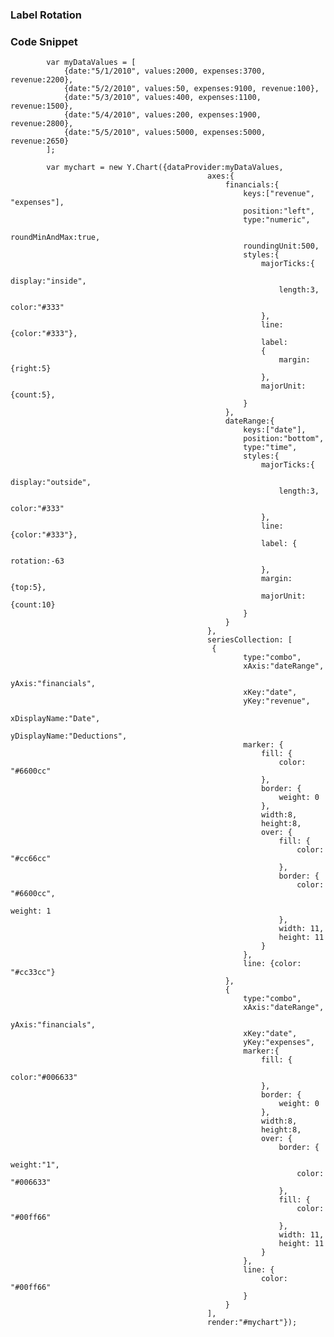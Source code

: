 ### Label Rotation

### Code Snippet

            var myDataValues = [ 
                {date:"5/1/2010", values:2000, expenses:3700, revenue:2200}, 
                {date:"5/2/2010", values:50, expenses:9100, revenue:100}, 
                {date:"5/3/2010", values:400, expenses:1100, revenue:1500}, 
                {date:"5/4/2010", values:200, expenses:1900, revenue:2800}, 
                {date:"5/5/2010", values:5000, expenses:5000, revenue:2650}
            ];
            
            var mychart = new Y.Chart({dataProvider:myDataValues, 
                                                axes:{
                                                    financials:{
                                                        keys:["revenue", "expenses"],
                                                        position:"left",
                                                        type:"numeric",
                                                        roundMinAndMax:true,
                                                        roundingUnit:500,
                                                        styles:{
                                                            majorTicks:{
                                                                display:"inside",
                                                                length:3,
                                                                color:"#333"
                                                            },
                                                            line:{color:"#333"},
                                                            label:
                                                            {
                                                                margin:{right:5}
                                                            },
                                                            majorUnit:{count:5},
                                                        }
                                                    },
                                                    dateRange:{
                                                        keys:["date"],
                                                        position:"bottom",
                                                        type:"time",
                                                        styles:{
                                                            majorTicks:{
                                                                display:"outside",
                                                                length:3,
                                                                color:"#333"
                                                            },
                                                            line:{color:"#333"},
                                                            label: {
                                                                rotation:-63
                                                            },
                                                            margin:{top:5},
                                                            majorUnit:{count:10}
                                                        }
                                                    }
                                                },
                                                seriesCollection: [
                                                 {
                                                        type:"combo",
                                                        xAxis:"dateRange",
                                                        yAxis:"financials",
                                                        xKey:"date",
                                                        yKey:"revenue",
                                                        xDisplayName:"Date",
                                                        yDisplayName:"Deductions",
                                                        marker: {
                                                            fill: {
                                                                color: "#6600cc"
                                                            },
                                                            border: {
                                                                weight: 0
                                                            },
                                                            width:8,
                                                            height:8,
                                                            over: {
                                                                fill: {
                                                                    color: "#cc66cc"
                                                                },
                                                                border: {
                                                                    color: "#6600cc",
                                                                    weight: 1
                                                                },
                                                                width: 11,
                                                                height: 11
                                                            }
                                                        },
                                                        line: {color: "#cc33cc"}
                                                    },
                                                    {
                                                        type:"combo",
                                                        xAxis:"dateRange",
                                                        yAxis:"financials",
                                                        xKey:"date",
                                                        yKey:"expenses",
                                                        marker:{
                                                            fill: {
                                                                color:"#006633" 
                                                            },
                                                            border: {
                                                                weight: 0
                                                            },
                                                            width:8, 
                                                            height:8,
                                                            over: {
                                                                border: {
                                                                    weight:"1",
                                                                    color: "#006633"
                                                                },
                                                                fill: {
                                                                    color: "#00ff66"
                                                                },
                                                                width: 11,
                                                                height: 11
                                                            }
                                                        },
                                                        line: {
                                                            color: "#00ff66"
                                                        }
                                                    }
                                                ],
                                                render:"#mychart"});
